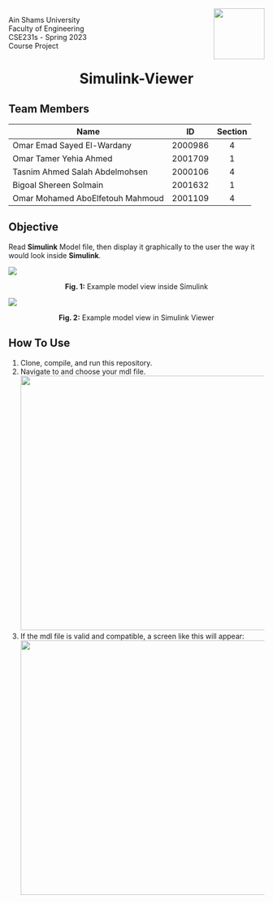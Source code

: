 <img src="https://eng.asu.edu.eg/img/logo.png" width="100" align="right">

Ain Shams University  
Faculty of Engineering  
CSE231s - Spring 2023  
Course Project

<h1 style="text-align: center;">Simulink-Viewer</h1>



## Team Members

|Name|ID|Section|
|-|:-:|:-:|
|Omar Emad Sayed El-Wardany|2000986|4|
|Omar Tamer Yehia Ahmed|2001709|1
|Tasnim Ahmed Salah Abdelmohsen|2000106|4|
|Bigoal Shereen Solmain|2001632|1|
|Omar Mohamed AboElfetouh Mahmoud|2001109|4|

## Objective
Read **Simulink** Model file, then display it graphically to the user the way it would look inside **Simulink**.

<img src="https://i.imgur.com/N8Ltktz.png">


<p style="text-align: center;"> <strong>Fig. 1:</strong> Example model view inside Simulink </p>

<img src="https://i.imgur.com/s9ROqkI.png">


<p style="text-align: center;"> <strong>Fig. 2:</strong> Example model view in Simulink Viewer </p>


## How To Use
1. Clone, compile, and run this repository.
2. Navigate to and choose your mdl file.  
   <img src="https://i.imgur.com/Z2wV6wy.png" width="500">
3. If the mdl file is valid and compatible, a screen like this will appear:
   <img src="https://i.imgur.com/s9ROqkI.png" width="500">